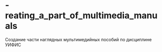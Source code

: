 # -reating_a_part_of_multimedia_manuals
Создание части наглядных мультимедийных пособий по дисциплине УИФИС 
